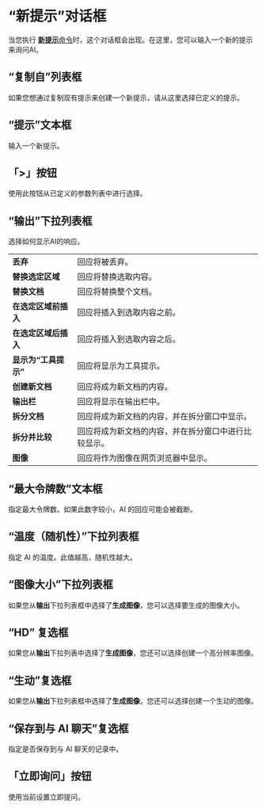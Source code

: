 # “新提示”对话框

当您执行 [**新提示**命令](../../cmd/ai/new_prompt)时，这个对话框会出现。在这里，您可以输入一个新的提示来询问AI。

## “复制自”列表框

如果您想通过复制现有提示来创建一个新提示，请从这里选择已定义的提示。

## “提示”文本框

输入一个新提示。

## 「>」按钮

使用此按钮从已定义的参数列表中进行选择。

## “输出”下拉列表框

选择如何显示AI的响应。

|     |     |
| --- | --- |
| **丢弃** | 回应将被丢弃。 |
| **替换选定区域** | 回应将替换选取内容。 |
| **替换文档** | 回应将替换整个文档。 |
| **在选定区域前插入** | 回应将插入到选取内容之前。 |
| **在选定区域后插入** | 回应将插入到选取内容之后。 |
| **显示为“工具提示”** | 回应将显示为工具提示。 |
| **创建新文档** | 回应将成为新文档的内容。 |
| **输出栏** | 回应将显示在输出栏中。 |
| **拆分文档** | 回应将成为新文档的内容，并在拆分窗口中显示。 |
| **拆分并比较** | 回应将成为新文档的内容，并在拆分窗口中进行比较显示。 |
| **图像** | 回应将作为图像在网页浏览器中显示。 |

## “最大令牌数”文本框

指定最大令牌数。如果此数字较小，AI 的回应可能会被截断。

## “温度（随机性）”下拉列表框

指定 AI 的温度。此值越高，随机性越大。

## “图像大小”下拉列表框

如果您从**输出**下拉列表框中选择了**生成图像**，您可以选择要生成的图像大小。

## “HD” 复选框

如果您从**输出**下拉列表中选择了**生成图像**，您还可以选择创建一个高分辨率图像。

## “生动”复选框

如果您从**输出**下拉列表框中选择了**生成图像**，您还可以选择创建一个生动的图像。

## “保存到与 AI 聊天”复选框

指定是否保存到与 AI 聊天的记录中。

## 「立即询问」按钮

使用当前设置立即提问。
